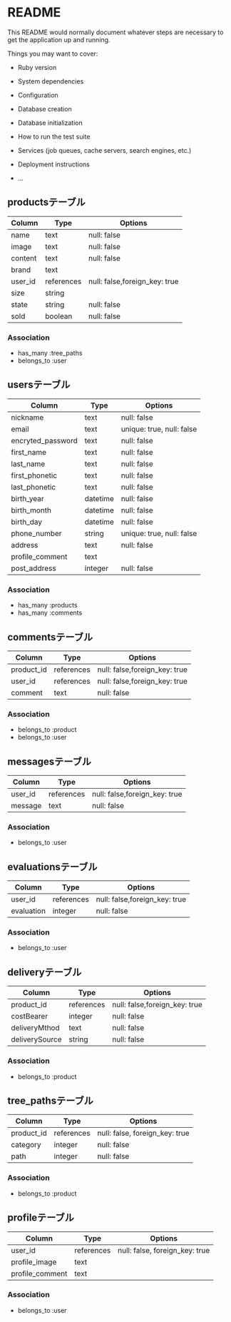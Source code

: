 # README

This README would normally document whatever steps are necessary to get the
application up and running.

Things you may want to cover:

* Ruby version

* System dependencies

* Configuration

* Database creation

* Database initialization

* How to run the test suite

* Services (job queues, cache servers, search engines, etc.)

* Deployment instructions

* ...

## productsテーブル
|Column|Type|Options|
|------|----|-------|
|name|text|null: false|
|image|text|null: false|
|content|text|null: false|
|brand|text||
|user_id|references|null: false,foreign_key: true|
|size|string||
|state|string|null: false|
|sold|boolean|null: false|

### Association
- has_many :tree_paths
- belongs_to :user

## usersテーブル
|Column|Type|Options|
|------|----|-------|
|nickname|text|null: false|
|email|text|unique: true, null: false|
|encryted_password|text|null: false|
|first_name|text|null: false|
|last_name|text|null: false|
|first_phonetic|text|null: false|
|last_phonetic|text|null: false|
|birth_year|datetime|null: false|
|birth_month|datetime|null: false|
|birth_day|datetime|null: false|
|phone_number|string|unique: true, null: false|
|address|text|null: false|
|profile_comment|text||
|post_address|integer|null: false|


### Association
- has_many :products
- has_many :comments

## commentsテーブル
|Column|Type|Options|
|------|----|-------|
|product_id|references|null: false,foreign_key: true|
|user_id|references|null: false,foreign_key: true|
|comment|text|null: false|

### Association
- belongs_to :product
- belongs_to :user

## messagesテーブル
|Column|Type|Options|
|------|----|-------|
|user_id|references|null: false,foreign_key: true|
|message|text|null: false|

### Association
- belongs_to :user

## evaluationsテーブル
|Column|Type|Options|
|------|----|-------|
|user_id|references|null: false,foreign_key: true|
|evaluation|integer|null: false|

### Association
- belongs_to :user

## deliveryテーブル
|Column|Type|Options|
|------|----|-------|
|product_id|references|null: false,foreign_key: true|
|costBearer|integer|null: false|
|deliveryMthod|text|null: false|
|deliverySource|string|null: false|

### Association
- belongs_to :product

## tree_pathsテーブル
|Column|Type|Options|
|------|----|-------|
|product_id|references|null: false, foreign_key: true|
|category|integer|null: false|
|path|integer|null: false|

### Association
- belongs_to :product

## profileテーブル
|Column|Type|Options|
|------|----|-------|
|user_id|references|null: false, foreign_key: true|
|profile_image|text||
|profile_comment|text||

### Association
- belongs_to :user
